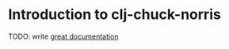 # Introduction to clj-chuck-norris

TODO: write [great documentation](http://jacobian.org/writing/what-to-write/)

